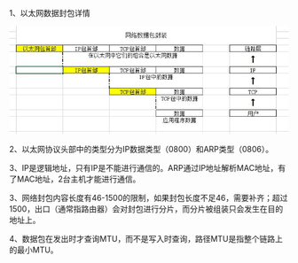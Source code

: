 1、以太网数据封包详情

![](./数据包2.jpeg) 

2、以太网协议头部中的类型分为IP数据类型（0800）和ARP类型（0806）。

3、IP是逻辑地址，只有IP是不能进行通信的。ARP通过IP地址解析MAC地址，有了MAC地址，2台主机才能进行通信。

3、网络封包内容长度有46-1500的限制，如果封包长度不足46，需要补齐；超过1500，出口（通常指路由器）会对封包进行分片，而分片被组装只会发生在目的地址上。

4、数据包在发出时才查询MTU，而不是写入时查询，路径MTU是指整个链路上的最小MTU。

